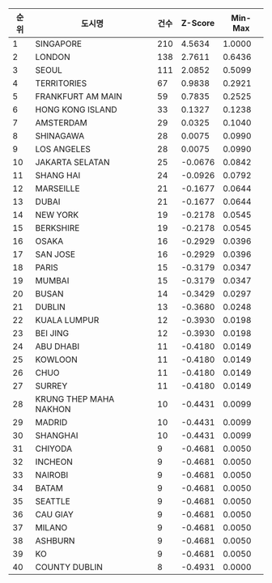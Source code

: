 | 순위 | 도시명 | 건수 | Z-Score | Min-Max |
|------|--------|------|---------|---------|
| 1 | SINGAPORE | 210 | 4.5634 | 1.0000 |
| 2 | LONDON | 138 | 2.7611 | 0.6436 |
| 3 | SEOUL | 111 | 2.0852 | 0.5099 |
| 4 | TERRITORIES | 67 | 0.9838 | 0.2921 |
| 5 | FRANKFURT AM MAIN | 59 | 0.7835 | 0.2525 |
| 6 | HONG KONG ISLAND | 33 | 0.1327 | 0.1238 |
| 7 | AMSTERDAM | 29 | 0.0325 | 0.1040 |
| 8 | SHINAGAWA | 28 | 0.0075 | 0.0990 |
| 9 | LOS ANGELES | 28 | 0.0075 | 0.0990 |
| 10 | JAKARTA SELATAN | 25 | -0.0676 | 0.0842 |
| 11 | SHANG HAI | 24 | -0.0926 | 0.0792 |
| 12 | MARSEILLE | 21 | -0.1677 | 0.0644 |
| 13 | DUBAI | 21 | -0.1677 | 0.0644 |
| 14 | NEW YORK | 19 | -0.2178 | 0.0545 |
| 15 | BERKSHIRE | 19 | -0.2178 | 0.0545 |
| 16 | OSAKA | 16 | -0.2929 | 0.0396 |
| 17 | SAN JOSE | 16 | -0.2929 | 0.0396 |
| 18 | PARIS | 15 | -0.3179 | 0.0347 |
| 19 | MUMBAI | 15 | -0.3179 | 0.0347 |
| 20 | BUSAN | 14 | -0.3429 | 0.0297 |
| 21 | DUBLIN | 13 | -0.3680 | 0.0248 |
| 22 | KUALA LUMPUR | 12 | -0.3930 | 0.0198 |
| 23 | BEI JING | 12 | -0.3930 | 0.0198 |
| 24 | ABU DHABI | 11 | -0.4180 | 0.0149 |
| 25 | KOWLOON | 11 | -0.4180 | 0.0149 |
| 26 | CHUO | 11 | -0.4180 | 0.0149 |
| 27 | SURREY | 11 | -0.4180 | 0.0149 |
| 28 | KRUNG THEP MAHA NAKHON | 10 | -0.4431 | 0.0099 |
| 29 | MADRID | 10 | -0.4431 | 0.0099 |
| 30 | SHANGHAI | 10 | -0.4431 | 0.0099 |
| 31 | CHIYODA | 9 | -0.4681 | 0.0050 |
| 32 | INCHEON | 9 | -0.4681 | 0.0050 |
| 33 | NAIROBI | 9 | -0.4681 | 0.0050 |
| 34 | BATAM | 9 | -0.4681 | 0.0050 |
| 35 | SEATTLE | 9 | -0.4681 | 0.0050 |
| 36 | CAU GIAY | 9 | -0.4681 | 0.0050 |
| 37 | MILANO | 9 | -0.4681 | 0.0050 |
| 38 | ASHBURN | 9 | -0.4681 | 0.0050 |
| 39 | KO | 9 | -0.4681 | 0.0050 |
| 40 | COUNTY DUBLIN | 8 | -0.4931 | 0.0000 |